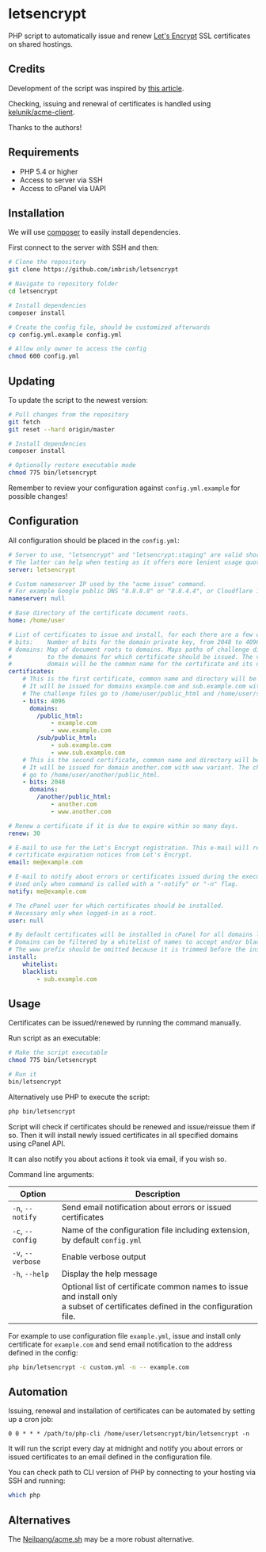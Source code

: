 # letsencrypt
PHP script to automatically issue and renew [Let's Encrypt](https://letsencrypt.org/) SSL certificates on shared hostings.

## Credits

Development of the script was inspired by [this article](https://neurobin.org/docs/web/fully-automated-letsencrypt-integration-with-cpanel/).

Checking, issuing and renewal of certificates is handled using [kelunik/acme-client](https://github.com/kelunik/acme-client).

Thanks to the authors!

## Requirements

- PHP 5.4 or higher
- Access to server via SSH
- Access to cPanel via UAPI

## Installation

We will use [composer](https://getcomposer.org/) to easily install dependencies.

First connect to the server with SSH and then:

```bash
# Clone the repository
git clone https://github.com/imbrish/letsencrypt

# Navigate to repository folder
cd letsencrypt

# Install dependencies
composer install

# Create the config file, should be customized afterwards
cp config.yml.example config.yml

# Allow only owner to access the config
chmod 600 config.yml
```

## Updating

To update the script to the newest version:

```bash
# Pull changes from the repository
git fetch
git reset --hard origin/master

# Install dependencies
composer install

# Optionally restore executable mode
chmod 775 bin/letsencrypt
```

Remember to review your configuration against `config.yml.example` for possible changes!

## Configuration

All configuration should be placed in the `config.yml`:

```yml
# Server to use, "letsencrypt" and "letsencrypt:staging" are valid shortcuts.
# The latter can help when testing as it offers more lenient usage quotas.
server: letsencrypt

# Custom nameserver IP used by the "acme issue" command.
# For example Google public DNS "8.8.8.8" or "8.8.4.4", or Cloudflare 1.1.1.1.
nameserver: null

# Base directory of the certificate document roots.
home: /home/user

# List of certificates to issue and install, for each there are a few options:
# bits:    Number of bits for the domain private key, from 2048 to 4096.
# domains: Map of document roots to domains. Maps paths of challenge directories
#          to the domains for which certificate should be issued. The very first
#          domain will be the common name for the certificate and its directory.
certificates:
    # This is the first certificate, common name and directory will be example.com.
    # It will be issued for domains example.com and sub.example.com with www variants.
    # The challenge files go to /home/user/public_html and /home/user/sub/public_html.
    - bits: 4096
      domains:
        /public_html:
            - example.com
            - www.example.com
        /sub/public_html:
            - sub.example.com
            - www.sub.example.com
    # This is the second certificate, common name and directory will be another.com.
    # It will be issued for domain another.com with www variant. The challenge files
    # go to /home/user/another/public_html.
    - bits: 2048
      domains:
        /another/public_html:
            - another.com
            - www.another.com

# Renew a certificate if it is due to expire within so many days.
renew: 30

# E-mail to use for the Let's Encrypt registration. This e-mail will receive
# certificate expiration notices from Let's Encrypt.
email: me@example.com

# E-mail to notify about errors or certificates issued during the execution.
# Used only when command is called with a "-notify" or "-n" flag.
notify: me@example.com

# The cPanel user for which certificates should be installed.
# Necessary only when logged-in as a root.
user: null

# By default certificates will be installed in cPanel for all domains listed above.
# Domains can be filtered by a whitelist of names to accept and/or blacklist to reject.
# The www prefix should be omitted because it is trimmed before the installation.
install:
    whitelist:
    blacklist:
        - sub.example.com
```

## Usage

Certificates can be issued/renewed by running the command manually.

Run script as an executable:

```bash
# Make the script executable
chmod 775 bin/letsencrypt

# Run it
bin/letsencrypt
```

Alternatively use PHP to execute the script:

```bash
php bin/letsencrypt
```

Script will check if certificates should be renewed and issue/reissue them if so.
Then it will install newly issued certificates in all specified domains using cPanel API.

It can also notify you about actions it took via email, if you wish so.

Command line arguments:

| Option | Description |
| --- | --- |
| `-n`, `--notify` | Send email notification about errors or issued certificates |
| `-c`, `--config` | Name of the configuration file including extension, by default `config.yml` |
| `-v`, `--verbose` | Enable verbose output |
| `-h`, `--help` | Display the help message |
| | Optional list of certificate common names to issue and install only <br> a subset of certificates defined in the configuration file. |

For example to use configuration file `example.yml`, issue and install only certificate for `example.com` and send email notification to the address defined in the config:

```bash
php bin/letsencrypt -c custom.yml -n -- example.com
```

## Automation

Issuing, renewal and installation of certificates can be automated by setting up a cron job:

```
0 0 * * * /path/to/php-cli /home/user/letsencrypt/bin/letsencrypt -n
```

It will run the script every day at midnight and notify you about errors or issued certificates to an email defined in the configuration file.

You can check path to CLI version of PHP by connecting to your hosting via SSH and running:

```bash
which php
```

## Alternatives

The [Neilpang/acme.sh](https://github.com/Neilpang/acme.sh) may be a more robust alternative.
